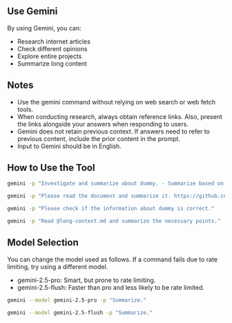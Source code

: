 ## Use Gemini

By using Gemini, you can:

- Research internet articles
- Check different opinions
- Explore entire projects
- Summarize long content

## Notes

- Use the gemini command without relying on web search or web fetch tools.
- When conducting research, always obtain reference links.
  Also, present the links alongside your answers when responding to users.
- Gemini does not retain previous context.
  If answers need to refer to previous content, include the prior content in the prompt.
- Input to Gemini should be in English.

## How to Use the Tool

```sh
gemini -p "Investigate and summarize about dummy. - Summarize based on research content; do not add personal opinions. - Include reference links, clearly indicating the referenced sections."

gemini -p "Please read the document and summarize it. https://github.com/google-gemini/gemini-cli"

gemini -p "Please check if the information about dummy is correct."

gemini -p "Read @long-context.md and summarize the necessary points."
```

## Model Selection

You can change the model used as follows.
If a command fails due to rate limiting, try using a different model.

- gemini-2.5-pro: Smart, but prone to rate limiting.
- gemini-2.5-flush: Faster than pro and less likely to be rate limited.

```sh
gemini --model gemini-2.5-pro -p "Summarize."

gemini --model gemini-2.5-flush -p "Summarize."
```
